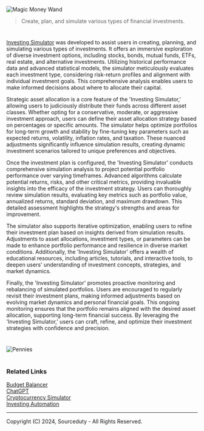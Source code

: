 ![Magic Money Wand](https://github.com/sourceduty/Investing_Simulator/assets/123030236/eea1b496-c452-4bd7-95c9-7b3c881aab17)

> Create, plan, and simulate various types of financial investments.

#

[Investing Simulator](https://chatgpt.com/g/g-6R6ZAP8yh-investing-simulator) was developed to assist users in creating, planning, and simulating various types of investments. It offers an immersive exploration of diverse investment options, including stocks, bonds, mutual funds, ETFs, real estate, and alternative investments. Utilizing historical performance data and advanced statistical models, the simulator meticulously evaluates each investment type, considering risk-return profiles and alignment with individual investment goals. This comprehensive analysis enables users to make informed decisions about where to allocate their capital.

Strategic asset allocation is a core feature of the 'Investing Simulator,' allowing users to judiciously distribute their funds across different asset classes. Whether opting for a conservative, moderate, or aggressive investment approach, users can define their asset allocation strategy based on percentages or specific amounts. The simulator helps optimize portfolios for long-term growth and stability by fine-tuning key parameters such as expected returns, volatility, inflation rates, and taxation. These nuanced adjustments significantly influence simulation results, creating dynamic investment scenarios tailored to unique preferences and objectives.

Once the investment plan is configured, the 'Investing Simulator' conducts comprehensive simulation analysis to project potential portfolio performance over varying timeframes. Advanced algorithms calculate potential returns, risks, and other critical metrics, providing invaluable insights into the efficacy of the investment strategy. Users can thoroughly review simulation results, evaluating key metrics such as portfolio value, annualized returns, standard deviation, and maximum drawdown. This detailed assessment highlights the strategy's strengths and areas for improvement.

The simulator also supports iterative optimization, enabling users to refine their investment plan based on insights derived from simulation results. Adjustments to asset allocations, investment types, or parameters can be made to enhance portfolio performance and resilience in diverse market conditions. Additionally, the 'Investing Simulator' offers a wealth of educational resources, including articles, tutorials, and interactive tools, to deepen users' understanding of investment concepts, strategies, and market dynamics.

Finally, the 'Investing Simulator' promotes proactive monitoring and rebalancing of simulated portfolios. Users are encouraged to regularly revisit their investment plans, making informed adjustments based on evolving market dynamics and personal financial goals. This ongoing monitoring ensures that the portfolio remains aligned with the desired asset allocation, supporting long-term financial success. By leveraging the 'Investing Simulator,' users can craft, refine, and optimize their investment strategies with confidence and precision.

#

![Pennies](https://github.com/user-attachments/assets/5c91e841-0141-44a9-9a3b-92c391eda125)

#
### Related Links

[Budget Balancer](https://chat.openai.com/g/g-XdccpkhI1-budget-balancer)
<br>
[ChatGPT](https://github.com/sourceduty/ChatGPT)
<br>
[Cryptocurrency Simulator](https://github.com/sourceduty/Cryptocurrency_Simulator)
<br>
[Investing Automation](https://github.com/sourceduty/Investment_Automation)

***
Copyright (C) 2024, Sourceduty - All Rights Reserved.

